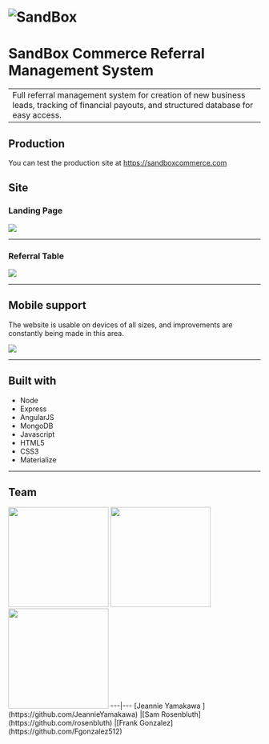 # ![SandBox](http://i.imgur.com/cFAicmX.png)
# SandBox Commerce Referral Management System
<table>
<tr>
<td>
  Full referral management system for creation of new business leads, tracking of financial payouts, and structured database for easy access.
</td>
</tr>
</table>


## Production
You can test the production site at   https://sandboxcommerce.com


## Site

### Landing Page

![](https://i.gyazo.com/276443ef0ba1a21d847e2a24d5b6490f.png)

***

### Referral Table

![](https://i.gyazo.com/74042d77421d6f8c0dd371a45ba5dd29.png)

***

## Mobile support
The website is usable on devices of all sizes, and improvements are constantly being made in this area.

![](https://i.gyazo.com/37dc7d93c763d213c98604ff98abfff0.png)

***

## Built with

  + Node
  + Express
  + AngularJS
  + MongoDB
  + Javascript
  + HTML5
  + CSS3
  + Materialize

***

## Team
<img src="https://avatars3.githubusercontent.com/u/19772151?v=3&s=400" width="200" height="200"/>
<img src="https://avatars2.githubusercontent.com/u/19808088?v=3&s=400" width="200" height="200"/>
<img src="https://avatars3.githubusercontent.com/u/19141223?v=3&s=460" width="200" height="200"/>
<!-- [![Jeannie Yamakawa](https://avatars3.githubusercontent.com/u/19772151?v=3&s=400)](https://github.com/JeannieYamakawa)  | [![Sam Rosenbluth](https://avatars2.githubusercontent.com/u/19808088?v=3&s=400)](https://github.com/rosenbluth)  | [![Frank Gonzalez](https://avatars3.githubusercontent.com/u/19141223?v=3&s=460)](https://github.com/Fgonzalez512) -->
---|---
[Jeannie Yamakawa ](https://github.com/JeannieYamakawa) |[Sam Rosenbluth](https://github.com/rosenbluth) |[Frank Gonzalez](https://github.com/Fgonzalez512)
